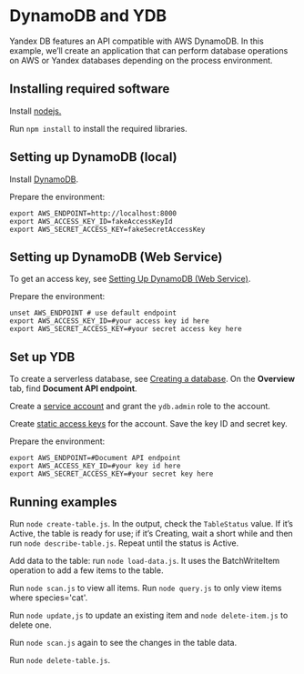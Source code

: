 # DynamoDB and YDB

Yandex DB features an API compatible with AWS DynamoDB. In this example, we’ll create an application that can perform database operations on AWS or Yandex databases depending on the process environment.

## Installing required software

Install [nodejs.](https://nodejs.org/)

Run `npm install` to install the required libraries.

## Setting up DynamoDB (local)

Install [DynamoDB](https://docs.aws.amazon.com/amazondynamodb/latest/developerguide/DynamoDBLocal.html).

Prepare the environment:
```shell
export AWS_ENDPOINT=http://localhost:8000
export AWS_ACCESS_KEY_ID=fakeAccessKeyId
export AWS_SECRET_ACCESS_KEY=fakeSecretAccessKey
```

## Setting up DynamoDB (Web Service)

To get an access key, see [ Setting Up DynamoDB (Web Service)](https://docs.aws.amazon.com/amazondynamodb/latest/developerguide/SettingUp.DynamoWebService.html).

Prepare the environment:
```shell
unset AWS_ENDPOINT # use default endpoint
export AWS_ACCESS_KEY_ID=#your access key id here
export AWS_SECRET_ACCESS_KEY=#your secret access key here
```

## Set up YDB

To create a serverless database, see [Creating a database](https://cloud.yandex.com/docs/ydb/quickstart/create-db). On the **Overview** tab, find **Document API endpoint**.

Create a [service account](https://cloud.yandex.com/docs/iam/operations/sa/create) and grant the `ydb.admin` role to the account.

Create [static access keys](https://cloud.yandex.com/docs/iam/operations/sa/create-access-key) for the account. Save the key ID and secret key.

Prepare the environment:
```shell
export AWS_ENDPOINT=#Document API endpoint
export AWS_ACCESS_KEY_ID=#your key id here
export AWS_SECRET_ACCESS_KEY=#your secret key here
```

## Running examples

Run `node create-table.js`. In the output, check the `TableStatus` value. 
If it’s Active, the table is ready for use; if it’s Creating, wait a short while and then run `node describe-table.js`. Repeat until the status is Active.

Add data to the table: run `node load-data.js`. It uses the BatchWriteItem operation to add a few items to the table.

Run `node scan.js` to view all items.
Run `node query.js` to only view items where species='cat'.

Run `node update,js` to update an existing item and `node delete-item.js` to delete one.

Run `node scan.js` again to see the changes in the table data.

Run `node delete-table.js`.
